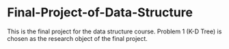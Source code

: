 # Final-Project-of-Data-Structure
This is the final project for the data structure course. Problem 1 (K-D Tree) is chosen as the research object of the final project.

